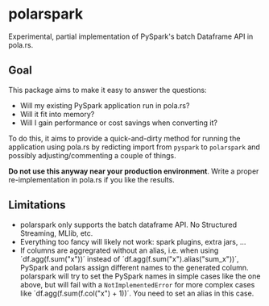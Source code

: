 # polarspark

Experimental, partial implementation of PySpark's batch Dataframe API in pola.rs.

## Goal
This package aims to make it easy to answer the questions:

- Will my existing PySpark application run in pola.rs?
- Will it fit into memory?
- Will I gain performance or cost savings when converting it?

To do this, it aims to provide a quick-and-dirty method for running the application using pola.rs
by redicting import from `pyspark` to `polarspark` and possibly adjusting/commenting a couple of
things.

**Do not use this anyway near your production environment**.
Write a proper re-implementation in pola.rs if you like the results.


## Limitations
- polarspark only supports the batch dataframe API. No Structured Streaming, MLlib, etc.
- Everything too fancy will likely not work: spark plugins, extra jars, ...
- If columns are aggregrated without an alias, i.e.
  when using ´df.agg(f.sum("x"))´ instead of ´df.agg(f.sum("x").alias("sum_x"))´,
  PySpark and polars assign different names to the generated column.
  polarspark will try to set the PySpark names in simple cases like the one above,
  but will fail with a `NotImplementedError` for more complex cases like
  ´df.agg(f.sum(f.col("x") + 1))´. You need to set an alias in this case.
